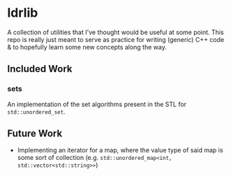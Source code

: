 # ldrlib

A collection of utilities that I've thought would be useful at some point.
This repo is really just meant to serve as practice for writing (generic) C++ 
code & to hopefully learn some new concepts along the way.

## Included Work

### sets

An implementation of the set algorithms present in the STL for 
`std::unordered_set`.

## Future Work

- Implementing an iterator for a map, where the value type of said map is some 
sort of collection (e.g. `std::unordered_map<int, std::vector<std::string>>`)

